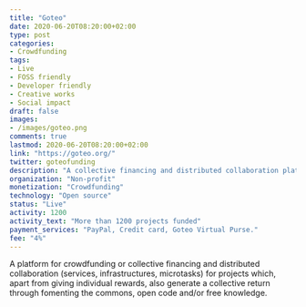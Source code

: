 ```yaml
---
title: "Goteo"
date: 2020-06-20T08:20:00+02:00
type: post
categories:
- Crowdfunding
tags:
- Live
- FOSS friendly
- Developer friendly
- Creative works
- Social impact
draft: false
images:
- /images/goteo.png
comments: true
lastmod: 2020-06-20T08:20:00+02:00
link: "https://goteo.org/"
twitter: goteofunding
description: "A collective financing and distributed collaboration platform for projects for giving individual rewards, and generating collective returns."
organization: "Non-profit"
monetization: "Crowdfunding"
technology: "Open source"
status: "Live"
activity: 1200
activity_text: "More than 1200 projects funded"
payment_services: "PayPal, Credit card, Goteo Virtual Purse."
fee: "4%"
---
```


A platform for crowdfunding or collective financing and distributed collaboration (services, infrastructures, microtasks) for projects which, apart from giving individual rewards, also generate a collective return through fomenting the commons, open code and/or free knowledge. <!--more-->

